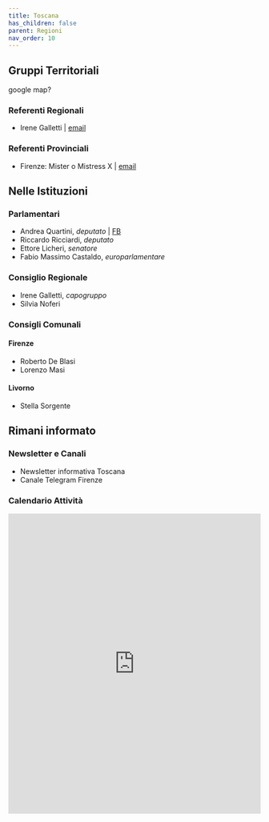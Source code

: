 ```yaml
---
title: Toscana
has_children: false
parent: Regioni
nav_order: 10
---
```


## Gruppi Territoriali
google map?

### Referenti Regionali
- Irene Galletti | [email]()

### Referenti Provinciali
- Firenze: Mister o Mistress X | [email]()

## Nelle Istituzioni
### Parlamentari
- Andrea Quartini, _deputato_ | [FB](https://www.facebook.com/andreaquartiniM5S)
- Riccardo Ricciardi, _deputato_
- Ettore Licheri, _senatore_
- Fabio Massimo Castaldo, _europarlamentare_

### Consiglio Regionale
- Irene Galletti, _capogruppo_
- Silvia Noferi

### Consigli Comunali
#### Firenze
- Roberto De Blasi
- Lorenzo Masi
#### Livorno
- Stella Sorgente

## Rimani informato
### Newsletter e Canali
- Newsletter informativa Toscana
- Canale Telegram Firenze

### Calendario Attività
<iframe src="https://calendar.google.com/calendar/embed?height=600&wkst=2&bgcolor=%23ffffff&ctz=Europe%2FParis&showTz=0&showPrint=0&showDate=1&showTabs=1&showCalendars=0&src=bTVzLmZpcmVuemUucHJvdkBnbWFpbC5jb20&color=%23F6BF26" style="border-width:0" width="100%" height="600" frameborder="0" scrolling="no"></iframe>
